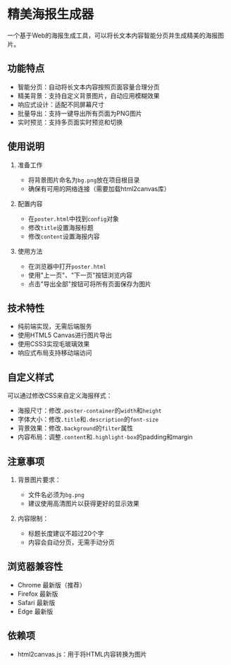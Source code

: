 # 精美海报生成器

一个基于Web的海报生成工具，可以将长文本内容智能分页并生成精美的海报图片。

## 功能特点

- 智能分页：自动将长文本内容按照页面容量合理分页
- 精美背景：支持自定义背景图片，自动应用模糊效果
- 响应式设计：适配不同屏幕尺寸
- 批量导出：支持一键导出所有页面为PNG图片
- 实时预览：支持多页面实时预览和切换

## 使用说明

1. 准备工作
   - 将背景图片命名为`bg.png`放在项目根目录
   - 确保有可用的网络连接（需要加载html2canvas库）

2. 配置内容
   - 在`poster.html`中找到`config`对象
   - 修改`title`设置海报标题
   - 修改`content`设置海报内容

3. 使用方法
   - 在浏览器中打开`poster.html`
   - 使用"上一页"、"下一页"按钮浏览内容
   - 点击"导出全部"按钮可将所有页面保存为图片

## 技术特性

- 纯前端实现，无需后端服务
- 使用HTML5 Canvas进行图片导出
- 使用CSS3实现毛玻璃效果
- 响应式布局支持移动端访问

## 自定义样式

可以通过修改CSS来自定义海报样式：

- 海报尺寸：修改`.poster-container`的`width`和`height`
- 字体大小：修改`.title`和`.description`的`font-size`
- 背景效果：修改`.background`的`filter`属性
- 内容布局：调整`.content`和`.highlight-box`的padding和margin

## 注意事项

1. 背景图片要求：
   - 文件名必须为`bg.png`
   - 建议使用高清图片以获得更好的显示效果
   
2. 内容限制：
   - 标题长度建议不超过20个字
   - 内容会自动分页，无需手动分页

## 浏览器兼容性

- Chrome 最新版（推荐）
- Firefox 最新版
- Safari 最新版
- Edge 最新版

## 依赖项

- html2canvas.js：用于将HTML内容转换为图片